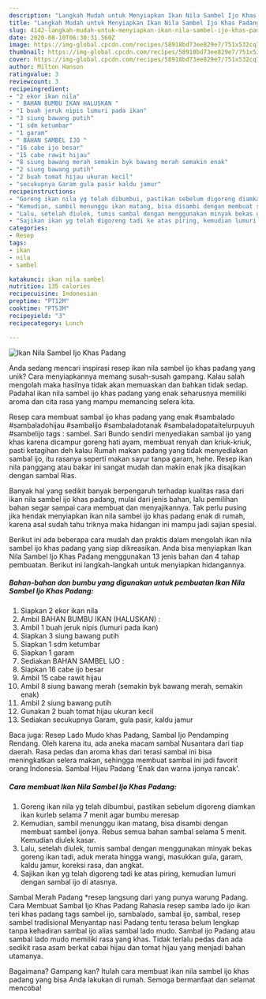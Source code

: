 ```yaml
---
description: "Langkah Mudah untuk Menyiapkan Ikan Nila Sambel Ijo Khas Padang, Bisa Manjain Lidah"
title: "Langkah Mudah untuk Menyiapkan Ikan Nila Sambel Ijo Khas Padang, Bisa Manjain Lidah"
slug: 4142-langkah-mudah-untuk-menyiapkan-ikan-nila-sambel-ijo-khas-padang-bisa-manjain-lidah
date: 2020-08-10T06:30:31.560Z
image: https://img-global.cpcdn.com/recipes/58918bd73ee829e7/751x532cq70/ikan-nila-sambel-ijo-khas-padang-foto-resep-utama.jpg
thumbnail: https://img-global.cpcdn.com/recipes/58918bd73ee829e7/751x532cq70/ikan-nila-sambel-ijo-khas-padang-foto-resep-utama.jpg
cover: https://img-global.cpcdn.com/recipes/58918bd73ee829e7/751x532cq70/ikan-nila-sambel-ijo-khas-padang-foto-resep-utama.jpg
author: Milton Hanson
ratingvalue: 3
reviewcount: 3
recipeingredient:
- "2 ekor ikan nila"
- " BAHAN BUMBU IKAN HALUSKAN "
- "1 buah jeruk nipis lumuri pada ikan"
- "3 siung bawang putih"
- "1 sdm ketumbar"
- "1 garam"
- " BAHAN SAMBEL IJO "
- "16 cabe ijo besar"
- "15 cabe rawit hijau"
- "8 siung bawang merah semakin byk bawang merah semakin enak"
- "2 siung bawang putih"
- "2 buah tomat hijau ukuran kecil"
- "secukupnya Garam gula pasir kaldu jamur"
recipeinstructions:
- "Goreng ikan nila yg telah dibumbui, pastikan sebelum digoreng diamkan ikan kurleb selama 7 menit agar bumbu meresap"
- "Kemudian, sambil menunggu ikan matang, bisa disambi dengan membuat sambel ijonya. Rebus semua bahan sambal selama 5 menit. Kemudian diulek kasar."
- "Lalu, setelah diulek, tumis sambal dengan menggunakan minyak bekas goreng ikan tadi, aduk merata hingga wangi, masukkan gula, garam, kaldu jamur, koreksi rasa, dan angkat."
- "Sajikan ikan yg telah digoreng tadi ke atas piring, kemudian lumuri dengan sambal ijo di atasnya."
categories:
- Resep
tags:
- ikan
- nila
- sambel

katakunci: ikan nila sambel 
nutrition: 135 calories
recipecuisine: Indonesian
preptime: "PT12M"
cooktime: "PT53M"
recipeyield: "3"
recipecategory: Lunch

---
```



![Ikan Nila Sambel Ijo Khas Padang](https://img-global.cpcdn.com/recipes/58918bd73ee829e7/751x532cq70/ikan-nila-sambel-ijo-khas-padang-foto-resep-utama.jpg)

Anda sedang mencari inspirasi resep ikan nila sambel ijo khas padang yang unik? Cara menyiapkannya memang susah-susah gampang. Kalau salah mengolah maka hasilnya tidak akan memuaskan dan bahkan tidak sedap. Padahal ikan nila sambel ijo khas padang yang enak seharusnya memiliki aroma dan cita rasa yang mampu memancing selera kita.

Resep cara membuat sambal ijo khas padang yang enak #sambalado #sambaladohijau #sambalijo #sambaladotanak #sambaladopataitelurpuyuh #sambelijo tags : sambel. Sari Bundo sendiri menyediakan sambal ijo yang khas karena dicampur goreng hati ayam, membuat renyah dan kriuk-kriuk, pasti ketagihan deh kalau Rumah makan padang yang tidak menyediakan sambal ijo, itu rasanya seperti makan sayur tanpa garam, hehe. Resep ikan nila panggang atau bakar ini sangat mudah dan makin enak jika disajikan dengan sambal Rias.

Banyak hal yang sedikit banyak berpengaruh terhadap kualitas rasa dari ikan nila sambel ijo khas padang, mulai dari jenis bahan, lalu pemilihan bahan segar sampai cara membuat dan menyajikannya. Tak perlu pusing jika hendak menyiapkan ikan nila sambel ijo khas padang enak di rumah, karena asal sudah tahu triknya maka hidangan ini mampu jadi sajian spesial.


Berikut ini ada beberapa cara mudah dan praktis dalam mengolah ikan nila sambel ijo khas padang yang siap dikreasikan. Anda bisa menyiapkan Ikan Nila Sambel Ijo Khas Padang menggunakan 13 jenis bahan dan 4 tahap pembuatan. Berikut ini langkah-langkah untuk menyiapkan hidangannya.

<!--inarticleads1-->

##### Bahan-bahan dan bumbu yang digunakan untuk pembuatan Ikan Nila Sambel Ijo Khas Padang:

1. Siapkan 2 ekor ikan nila
1. Ambil  BAHAN BUMBU IKAN (HALUSKAN) :
1. Ambil 1 buah jeruk nipis (lumuri pada ikan)
1. Siapkan 3 siung bawang putih
1. Siapkan 1 sdm ketumbar
1. Siapkan 1 garam
1. Sediakan  BAHAN SAMBEL IJO :
1. Siapkan 16 cabe ijo besar
1. Ambil 15 cabe rawit hijau
1. Ambil 8 siung bawang merah (semakin byk bawang merah, semakin enak)
1. Ambil 2 siung bawang putih
1. Gunakan 2 buah tomat hijau ukuran kecil
1. Sediakan secukupnya Garam, gula pasir, kaldu jamur


Baca juga: Resep Lado Mudo khas Padang, Sambal Ijo Pendamping Rendang. Oleh karena itu, ada aneka macam sambal Nusantara dari tiap daerah. Rasa pedas dan aroma khas dari terasi sambal ini bisa meningkatkan selera makan, sehingga membuat sambal ini jadi favorit orang Indonesia. Sambal Hijau Padang &#39;Enak dan warna ijonya rancak&#39;. 

<!--inarticleads2-->

##### Cara membuat Ikan Nila Sambel Ijo Khas Padang:

1. Goreng ikan nila yg telah dibumbui, pastikan sebelum digoreng diamkan ikan kurleb selama 7 menit agar bumbu meresap
1. Kemudian, sambil menunggu ikan matang, bisa disambi dengan membuat sambel ijonya. Rebus semua bahan sambal selama 5 menit. Kemudian diulek kasar.
1. Lalu, setelah diulek, tumis sambal dengan menggunakan minyak bekas goreng ikan tadi, aduk merata hingga wangi, masukkan gula, garam, kaldu jamur, koreksi rasa, dan angkat.
1. Sajikan ikan yg telah digoreng tadi ke atas piring, kemudian lumuri dengan sambal ijo di atasnya.


Sambal Merah Padang *resep langsung dari yang punya warung Padang. Cara Membuat Sambal Ijo Khas Padang Rahasia resep samba lado ijo ikan teri khas padang tags sambel ijo, sambalado, sambal ijo, sambal, resep sambel tradisional Menyantap nasi Padang tentu terasa belum lengkap tanpa kehadiran sambal ijo alias sambal lado mudo. Sambal ijo Padang atau sambal lado mudo memiliki rasa yang khas. Tidak terlalu pedas dan ada sedikit rasa asam berkat cabai hijau dan tomat hijau yang menjadi bahan utamanya. 

Bagaimana? Gampang kan? Itulah cara membuat ikan nila sambel ijo khas padang yang bisa Anda lakukan di rumah. Semoga bermanfaat dan selamat mencoba!
